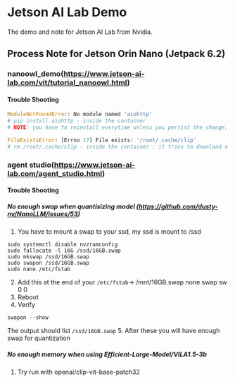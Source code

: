 # Jetson AI Lab Demo
The demo and note for Jetson AI Lab from Nvidia.

## Process Note for Jetson Orin Nano (Jetpack 6.2)
### nanoowl_demo(https://www.jetson-ai-lab.com/vit/tutorial_nanoowl.html)
#### Trouble Shooting 

```python
ModuleNotFoundError: No module named 'aiohttp'
# pip install aiohttp - inside the container
# NOTE: you have to reinstall everytime unless you persist the change, however, this will need to rebuild the docker image
```


```python
FileExistsError: [Errno 17] File exists: '/root/.cache/clip'
# rm /root/.cache/clip - inside the container : it tries to download a file to the cache folder as the file is existed already.
```

### agent studio(https://www.jetson-ai-lab.com/agent_studio.html)
#### Trouble Shooting 
##### No enough swap when quantisizing model (https://github.com/dusty-nv/NanoLLM/issues/53)
1. You have to mount a swap to your ssd, my ssd is mount to /ssd
```linux
sudo systemctl disable nvzramconfig
sudo fallocate -l 16G /ssd/16GB.swap
sudo mkswap /ssd/16GB.swap
sudo swapon /ssd/16GB.swap
sudo nano /etc/fstab
```
2. Add this at the end of your `/etc/fstab`-> /mnt/16GB.swap  none  swap  sw 0  0
3. Reboot
4. Verify
```linux
swapon --show
```
The output should list `/ssd/16GB.swap`
5. After these you will have enough swap for quantization 

##### No enough memory when using Efficient-Large-Model/VILA1.5-3b
1. Try run with openai/clip-vit-base-patch32